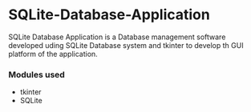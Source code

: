 # SQLite-Database-Application

SQLite Database Application is a Database management software developed uding SQLite Database system and tkinter to develop th GUI platform of the application.

### Modules used
- tkinter
- SQLite


